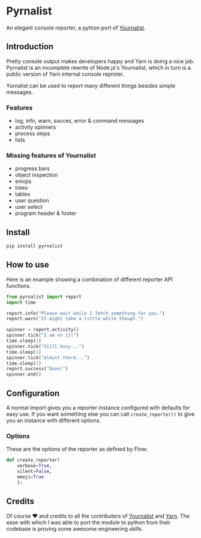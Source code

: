 # Pyrnalist

An elegant console reporter, a python port of [Yournalist](https://github.com/0x80/yurnalist).

## Introduction

Pretty console output makes developers happy and Yarn is doing a nice job.
Pyrnalist is an incomplete rewrite of Node.js's Yournalist, which in turn
is a public version of Yarn internal console reproter.

Yurnalist can be used to report many different things besides simple messages.

### Features

* log, info, warn, succes, error & command messages
* activity spinners
* process steps
* lists

### Missing features of Yournalist

* progress bars
* object inspection
* emojis
* trees
* tables
* user question
* user select
* program header & footer


## Install

```sh
pip install pyrnalist
```

## How to use

Here is an example showing a combination of different reporter API functions.

```python
from pyrnalist import report
import time

report.info("Please wait while I fetch something for you.")
report.warn("It might take a little while though.")

spinner = report.activity()
spinner.tick("I am on it!")
time.sleep(1)
spinner.tick("Still busy...")
time.sleep(1)
spinner.tick("Almost there...")
time.sleep(1)
report.success("Done!")
spinner.end()
```

## Configuration

A normal import gives you a reporter instance configured with defaults for easy
use. If you want something else you can call `create_reporter()` to give
you an instance with different options.

### Options

These are the options of the reporter as defined by Flow:

```python
def create_reporter(
    verbose=True, 
    silent=False, 
    emoji=True
    ):
```

## Credits

Of course ❤️ and credits to all the contributers of [Yournalist](https://github.com/0x80/yurnalist) and [Yarn](https://yarnpkg.com).
The ease with which I was able to port the module to python from their codebase is proving some awesome engineering skills.

